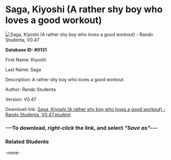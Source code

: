 # Saga, Kiyoshi (A rather shy boy who loves a good workout)

<img src="Files/Saga, Kiyoshi (A rather shy boy who loves a good workout).png" title="Saga, Kiyoshi (A rather shy boy who loves a good workout) - Rando Studenta, V0.47">

**Database ID: #0131**

First Name: Kiyoshi

Last Name: Saga

Description: A rather shy boy who loves a good workout

Author: Rando Studenta

Version: V0.47

Download link: <a href="https://raw.githubusercontent.com/Arbiter1223/Daigaku-Gurashi-Custom-Students/master/Files/Student Files/Saga%2C%20Kiyoshi%20(A%20rather%20shy%20boy%20who%20loves%20a%20good%20workout)%20-%20Rando%20Studenta%2C%20V0.47.student">Saga, Kiyoshi (A rather shy boy who loves a good workout) - Rando Studenta, V0.47.student</a>

### ---**To download, _right-click_ the link, and select _"Save as"_**---

### Related Students

-none-
